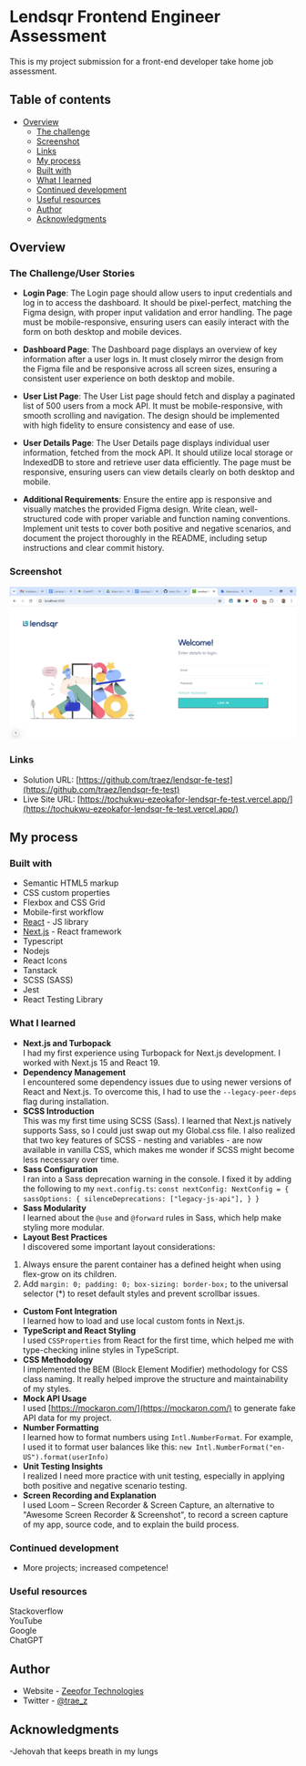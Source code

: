 # Lendsqr Frontend Engineer Assessment

This is my project submission for a front-end developer take home job assessment.

## Table of contents

- [Overview](#overview)
  - [The challenge](#the-challenge)
  - [Screenshot](#screenshot)
  - [Links](#links)
  - [My process](#my-process)
  - [Built with](#built-with)
  - [What I learned](#what-i-learned)
  - [Continued development](#continued-development)
  - [Useful resources](#useful-resources)
  - [Author](#author)
  - [Acknowledgments](#acknowledgments)

## Overview

### The Challenge/User Stories

- **Login Page**:
The Login page should allow users to input credentials and log in to access the dashboard. It should be pixel-perfect, matching the Figma design, with proper input validation and error handling. The page must be mobile-responsive, ensuring users can easily interact with the form on both desktop and mobile devices.  

- **Dashboard Page**:
The Dashboard page displays an overview of key information after a user logs in. It must closely mirror the design from the Figma file and be responsive across all screen sizes, ensuring a consistent user experience on both desktop and mobile.  

- **User List Page**:
The User List page should fetch and display a paginated list of 500 users from a mock API. It must be mobile-responsive, with smooth scrolling and navigation. The design should be implemented with high fidelity to ensure consistency and ease of use.  

- **User Details Page**:
The User Details page displays individual user information, fetched from the mock API. It should utilize local storage or IndexedDB to store and retrieve user data efficiently. The page must be responsive, ensuring users can view details clearly on both desktop and mobile.  

- **Additional Requirements**:
Ensure the entire app is responsive and visually matches the provided Figma design. Write clean, well-structured code with proper variable and function naming conventions. Implement unit tests to cover both positive and negative scenarios, and document the project thoroughly in the README, including setup instructions and clear commit history.  

### Screenshot

![](/public/screenshot-desktopnew.png)

### Links

- Solution URL: [https://github.com/traez/lendsqr-fe-test](https://github.com/traez/lendsqr-fe-test)
- Live Site URL: [https://tochukwu-ezeokafor-lendsqr-fe-test.vercel.app/](https://tochukwu-ezeokafor-lendsqr-fe-test.vercel.app/)

## My process

### Built with

- Semantic HTML5 markup
- CSS custom properties
- Flexbox and CSS Grid
- Mobile-first workflow
- [React](https://reactjs.org/) - JS library
- [Next.js](https://nextjs.org/) - React framework
- Typescript
- Nodejs      
- React Icons  
- Tanstack       
- SCSS (SASS)  
- Jest  
- React Testing Library      

### What I learned
   
- **Next.js and Turbopack**  
I had my first experience using Turbopack for Next.js development. I worked with Next.js 15 and React 19.     
- **Dependency Management**  
I encountered some dependency issues due to using newer versions of React and Next.js. To overcome this, I had to use the `--legacy-peer-deps` flag during installation.   
- **SCSS Introduction**  
This was my first time using SCSS (Sass). I learned that Next.js natively supports Sass, so I could just swap out my Global.css file. I also realized that two key features of SCSS - nesting and variables - are now available in vanilla CSS, which makes me wonder if SCSS might become less necessary over time.  
- **Sass Configuration**  
I ran into a Sass deprecation warning in the console. I fixed it by adding the following to my `next.config.ts`:
`const nextConfig: NextConfig = {
  sassOptions: {
    silenceDeprecations: ["legacy-js-api"],
  }
}  `
- **Sass Modularity**  
I learned about the `@use` and `@forward` rules in Sass, which help make styling more modular.   
- **Layout Best Practices**  
I discovered some important layout considerations:  
1) Always ensure the parent container has a defined height when using flex-grow on its children.  
2) Add `margin: 0; padding: 0; box-sizing: border-box;` to the universal selector (*) to reset default styles and prevent scrollbar issues.     
- **Custom Font Integration**  
I learned how to load and use local custom fonts in Next.js.   
- **TypeScript and React Styling**  
I used `CSSProperties` from React for the first time, which helped me with type-checking inline styles in TypeScript.   
- **CSS Methodology**  
I implemented the BEM (Block Element Modifier) methodology for CSS class naming. It really helped improve the structure and maintainability of my styles.   
- **Mock API Usage**  
I used [https://mockaron.com/](https://mockaron.com/) to generate fake API data for my project.   
- **Number Formatting**  
I learned how to format numbers using `Intl.NumberFormat`. For example, I used it to format user balances like this:
`new Intl.NumberFormat("en-US").format(userInfo) `  
- **Unit Testing Insights**  
I realized I need more practice with unit testing, especially in applying both positive and negative scenario testing.   
- **Screen Recording and Explanation**  
I used Loom – Screen Recorder & Screen Capture, an alternative to "Awesome Screen Recorder & Screenshot", to record a screen capture of my app, source code, and to explain the build process.    

### Continued development

- More projects; increased competence!

### Useful resources

Stackoverflow  
YouTube  
Google  
ChatGPT

## Author

- Website - [Zeeofor Technologies](https://zeeofortech.vercel.app/)
- Twitter - [@trae_z](https://twitter.com/trae_z)

## Acknowledgments

-Jehovah that keeps breath in my lungs
